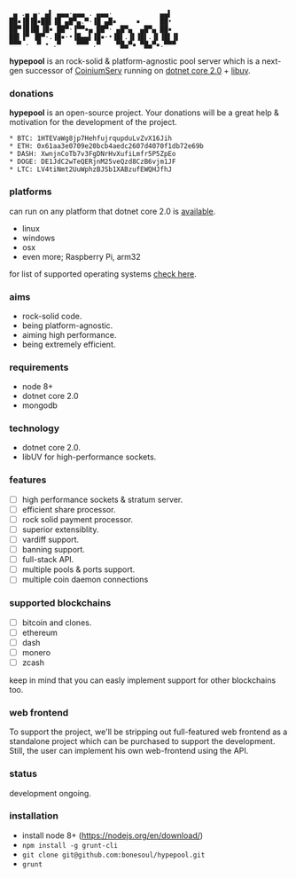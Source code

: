```
 ▄ .▄ ▄· ▄▌ ▄▄▄·▄▄▄ . ▄▄▄·            ▄▄▌  
██▪▐█▐█▪██▌▐█ ▄█▀▄.▀·▐█ ▄█▪     ▪     ██•  
██▀▐█▐█▌▐█▪ ██▀·▐▀▀▪▄ ██▀· ▄█▀▄  ▄█▀▄ ██▪  
██▌▐▀ ▐█▀·.▐█▪·•▐█▄▄▌▐█▪·•▐█▌.▐▌▐█▌.▐▌▐█▌▐▌
▀▀▀ ·  ▀ • .▀    ▀▀▀ .▀    ▀█▄▀▪ ▀█▄▀▪.▀▀▀
```

**hypepool** is an rock-solid & platform-agnostic pool server which is a next-gen successor of [CoiniumServ](https://github.com/bonesoul/CoiniumServ) running on [dotnet core 2.0](https://github.com/dotnet/core) + [libuv](https://github.com/libuv/libuv).

### donations

**hypepool** is an open-source project. Your donations will be a great help & motivation for the development of the project.

```
* BTC: 1HTEVaWg8jp7HehfujrqupduLvZvX16Jih
* ETH: 0x61aa3e0709e20bcb4aedc2607d4070f1db72e69b
* DASH: XwnjnCoTb7v3FgDNrHvXufiLmfr5P5ZpEo
* DOGE: DE1JdC2wTeQERjnM25veQzd8CzB6vjm1JF
* LTC: LV4tiNmt2UuWphzBJSb1XABzufEWQHJfhJ
```

### platforms

can run on any platform that dotnet core 2.0 is [available](https://github.com/dotnet/core/blob/master/platforms.md).
* linux
* windows
* osx
* even more; Raspberry Pi, arm32

for list of supported operating systems [check here](https://github.com/dotnet/core/blob/master/release-notes/2.0/2.0-supported-os.md).

### aims

* rock-solid code.
* being platform-agnostic.
* aiming high performance.
* being extremely efficient.

### requirements

* node 8+
* dotnet core 2.0
* mongodb

### technology

* dotnet core 2.0.
* libUV for high-performance sockets.

### features

- [ ] high performance sockets & stratum server.
- [ ] efficient share processor.
- [ ] rock solid payment processor.      
- [ ] superior extensiblity.
- [ ] vardiff support.
- [ ] banning support.
- [ ] full-stack API.
- [ ] multiple pools & ports support.
- [ ] multiple coin daemon connections

### supported blockchains

- [ ] bitcoin and clones.
- [ ] ethereum
- [ ] dash
- [ ] monero
- [ ] zcash

keep in mind that you can easly implement support for other blockchains too.

### web frontend

To support the project, we'll be stripping out full-featured web frontend as a standalone project which can be purchased to support the development. Still, the user can implement his own web-frontend using the API.

### status

development ongoing.

### installation

* install node 8+ (https://nodejs.org/en/download/)
* `npm install -g grunt-cli`
* `git clone git@github.com:bonesoul/hypepool.git`
* `grunt`
